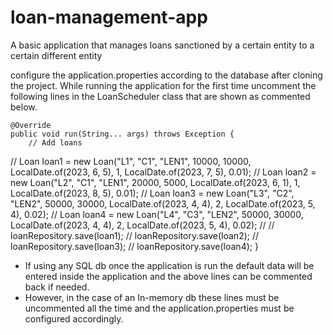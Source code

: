 # loan-management-app
A basic application that manages loans sanctioned by a certain entity to a certain different entity


configure the application.properties according to the database after cloning the project.
While running the application for the first time uncomment the following lines in the LoanScheduler class that are shown as commented below.

    @Override
    public void run(String... args) throws Exception {
        // Add loans
//        Loan loan1 = new Loan("L1", "C1", "LEN1", 10000, 10000, LocalDate.of(2023, 6, 5), 1, LocalDate.of(2023, 7, 5), 0.01);
//        Loan loan2 = new Loan("L2", "C1", "LEN1", 20000, 5000, LocalDate.of(2023, 6, 1), 1, LocalDate.of(2023, 8, 5), 0.01);
//        Loan loan3 = new Loan("L3", "C2", "LEN2", 50000, 30000, LocalDate.of(2023, 4, 4), 2, LocalDate.of(2023, 5, 4), 0.02);
//        Loan loan4 = new Loan("L4", "C3", "LEN2", 50000, 30000, LocalDate.of(2023, 4, 4), 2, LocalDate.of(2023, 5, 4), 0.02);
//
//        loanRepository.save(loan1);
//        loanRepository.save(loan2);
//        loanRepository.save(loan3);
//        loanRepository.save(loan4);
    }

- If using any SQL db once the application is run the default data will be entered inside the application and the above lines can be commented back if needed.
- However, in the case of an In-memory db these lines must be uncommented all the time and the application.properties must be configured accordingly.

